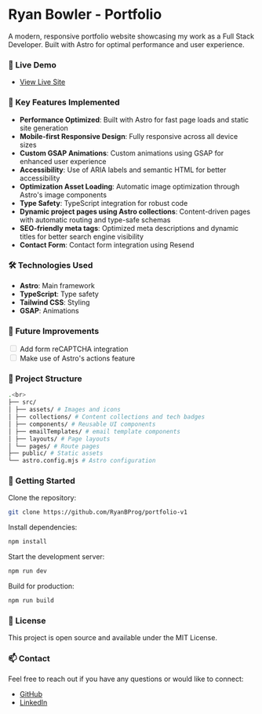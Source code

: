 # Ryan Bowler - Portfolio

A modern, responsive portfolio website showcasing my work as a Full Stack Developer. Built with Astro for optimal performance and user experience.

### 🚀 Live Demo

- [View Live Site](https://www.ryanbprog.com/)

### 🌟 Key Features Implemented

- **Performance Optimized**: Built with Astro for fast page loads and static site generation
- **Mobile-first Responsive Design**: Fully responsive across all device sizes
- **Custom GSAP Animations**: Custom animations using GSAP for enhanced user experience
- **Accessibility**: Use of ARIA labels and semantic HTML for better accessibility
- **Optimization Asset Loading**: Automatic image optimization through Astro's image components
- **Type Safety**: TypeScript integration for robust code
- **Dynamic project pages using Astro collections**: Content-driven pages with automatic routing and type-safe schemas
- **SEO-friendly meta tags**: Optimized meta descriptions and dynamic titles for better search engine visibility
- **Contact Form**: Contact form integration using Resend

### 🛠️ Technologies Used

- **Astro**: Main framework
- **TypeScript**: Type safety
- **Tailwind CSS**: Styling
- **GSAP**: Animations

### 🎯 Future Improvements

<input disabled="" type="checkbox"> Add form reCAPTCHA integration<br>
<input disabled="" type="checkbox"> Make use of Astro's actions feature<br>

### 📁 Project Structure

```bash
.<br>
├── src/
│ ├── assets/ # Images and icons
│ ├── collections/ # Content collections and tech badges
│ ├── components/ # Reusable UI components
│ ├── emailTemplates/ # email template components
│ ├── layouts/ # Page layouts
│ └── pages/ # Route pages
├── public/ # Static assets
└── astro.config.mjs # Astro configuration
```

### 🚀 Getting Started

Clone the repository:

```bash
git clone https://github.com/RyanBProg/portfolio-v1
```

Install dependencies:

```bash
npm install
```

Start the development server:

```bash
npm run dev
```

Build for production:

```bash
npm run build
```

### 📄 License

This project is open source and available under the MIT License.

### 📫 Contact

Feel free to reach out if you have any questions or would like to connect:

- [GitHub](https://github.com/ryanbprog)
- [LinkedIn](https://www.linkedin.com/in/ryan-bowler-601919170)
